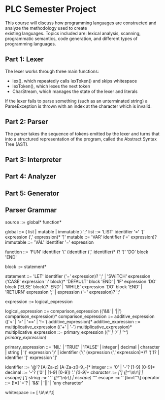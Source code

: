 # PLC Semester Project

This	course	will	discuss	how	programming	languages	are	constructed	and	analyze	the	methodology	used	to	create	
existing	languages.		Topics	included	are:		lexical	analysis,	scanning,	programmatic	semantics,	code	generation,	and	
different	types	of	programming	languages.

## Part 1: Lexer
The lexer works through three main functions:
 
 - lex(), which repeatedly calls lexToken() and skips whitespace
 - lexToken(), which lexes the next token
 - CharStream, which manages the state of the lexer and literals
 
If the lexer fails to parse something (such as an unterminated string) a ParseException is thrown with an index at the character which is invalid.
## Part 2: Parser
The parser takes the sequence of tokens emitted by the lexer and turns that into a structured representation of the program, called the Abstract Syntax Tree (AST).
## Part 3: Interpreter

## Part 4: Analyzer

## Part 5: Generator


## Parser Grammar
source ::= global* function*

global ::= ( list | mutable | immutable ) ';'
list ::= 'LIST' identifier '=' '[' expression (',' expression)* ']'
mutable ::= 'VAR' identifier ('=' expression)?
immutable ::= 'VAL' identifier '=' expression

function ::= 'FUN' identifier '(' (identifier (',' identifier)* )? ')' 'DO' block 'END'

block ::= statement*

statement ::=
    'LET' identifier ('=' expression)? ';' |
    'SWITCH' expression ('CASE' expression ':' block)* 'DEFAULT' block 'END' | 
    'IF' expression 'DO' block ('ELSE' block)? 'END' |
    'WHILE' expression 'DO' block 'END' |
    'RETURN' expression ';' |
    expression ('=' expression)? ';'

expression ::= logical_expression

logical_expression ::= comparison_expression (('&&' | '||') comparison_expression)*
comparison_expression ::= additive_expression (('<' | '>' | '==' | '!=') additive_expression)*
additive_expression ::= multiplicative_expression (('+' | '-') multiplicative_expression)*
multiplicative_expression ::= primary_expression (('*' | '/' | '^') primary_expression)*

primary_expression ::=
    'NIL' | 'TRUE' | 'FALSE' |
    integer | decimal | character | string |
    '(' expression ')' |
    identifier ('(' (expression (',' expression)*)? ')')? |
    identifier '[' expression ']'

identifier ::= '@'? [A-Za-z] [A-Za-z0-9_-]*
integer ::= '0' | '-'? [1-9] [0-9]*
decimal ::= '-'? ('0' | [1-9] [0-9]*) '.' [0-9]+
character ::= ['] ([^'\n\r\\] | escape) [']
string ::= '"' ([^"\n\r\\] | escape)* '"'
escape ::= '\' [bnrt'"\\]
operator ::= [!=] '='? | '&&' | '||' | 'any character'

whitespace ::= [ \b\n\r\t] 
